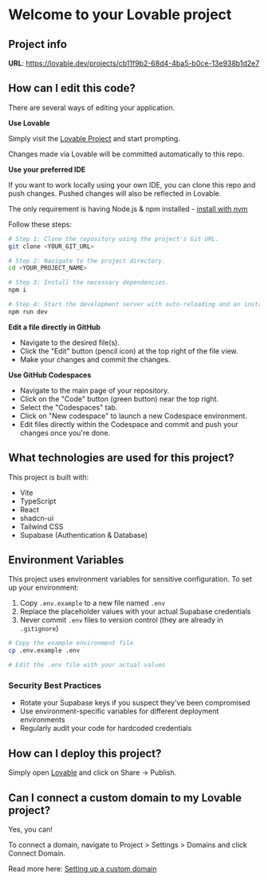 # Welcome to your Lovable project

## Project info

**URL**: https://lovable.dev/projects/cb11f9b2-68d4-4ba5-b0ce-13e938b1d2e7

## How can I edit this code?

There are several ways of editing your application.

**Use Lovable**

Simply visit the [Lovable Project](https://lovable.dev/projects/cb11f9b2-68d4-4ba5-b0ce-13e938b1d2e7) and start prompting.

Changes made via Lovable will be committed automatically to this repo.

**Use your preferred IDE**

If you want to work locally using your own IDE, you can clone this repo and push changes. Pushed changes will also be reflected in Lovable.

The only requirement is having Node.js & npm installed - [install with nvm](https://github.com/nvm-sh/nvm#installing-and-updating)

Follow these steps:

```sh
# Step 1: Clone the repository using the project's Git URL.
git clone <YOUR_GIT_URL>

# Step 2: Navigate to the project directory.
cd <YOUR_PROJECT_NAME>

# Step 3: Install the necessary dependencies.
npm i

# Step 4: Start the development server with auto-reloading and an instant preview.
npm run dev
```

**Edit a file directly in GitHub**

- Navigate to the desired file(s).
- Click the "Edit" button (pencil icon) at the top right of the file view.
- Make your changes and commit the changes.

**Use GitHub Codespaces**

- Navigate to the main page of your repository.
- Click on the "Code" button (green button) near the top right.
- Select the "Codespaces" tab.
- Click on "New codespace" to launch a new Codespace environment.
- Edit files directly within the Codespace and commit and push your changes once you're done.

## What technologies are used for this project?

This project is built with:

- Vite
- TypeScript
- React
- shadcn-ui
- Tailwind CSS
- Supabase (Authentication & Database)

## Environment Variables

This project uses environment variables for sensitive configuration. To set up your environment:

1. Copy `.env.example` to a new file named `.env`
2. Replace the placeholder values with your actual Supabase credentials
3. Never commit `.env` files to version control (they are already in `.gitignore`)

```sh
# Copy the example environment file
cp .env.example .env

# Edit the .env file with your actual values
```

### Security Best Practices

- Rotate your Supabase keys if you suspect they've been compromised
- Use environment-specific variables for different deployment environments
- Regularly audit your code for hardcoded credentials

## How can I deploy this project?

Simply open [Lovable](https://lovable.dev/projects/cb11f9b2-68d4-4ba5-b0ce-13e938b1d2e7) and click on Share -> Publish.

## Can I connect a custom domain to my Lovable project?

Yes, you can!

To connect a domain, navigate to Project > Settings > Domains and click Connect Domain.

Read more here: [Setting up a custom domain](https://docs.lovable.dev/tips-tricks/custom-domain#step-by-step-guide)
